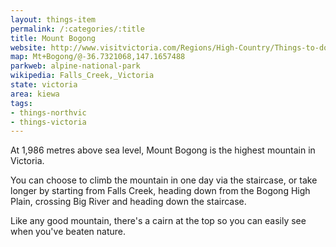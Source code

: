 ```yaml
---
layout: things-item
permalink: /:categories/:title
title: Mount Bogong
website: http://www.visitvictoria.com/Regions/High-Country/Things-to-do/Outdoor-activities/Walking-and-hiking/Mt-Bogong-via-Staircase-Spur-Trail
map: Mt+Bogong/@-36.7321068,147.1657488
parkweb: alpine-national-park
wikipedia: Falls_Creek,_Victoria
state: victoria
area: kiewa
tags:
- things-northvic
- things-victoria
---
```


At 1,986 metres above sea level, Mount Bogong is the highest mountain in Victoria.

You can choose to climb the mountain in one day via the staircase, or take longer by starting from Falls Creek, heading down from the Bogong High Plain, crossing Big River and heading down the staircase.

Like any good mountain, there's a cairn at the top so you can easily see when you've beaten nature.